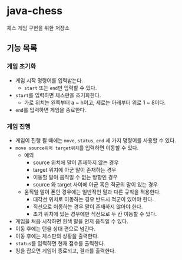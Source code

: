 # java-chess
체스 게임 구현을 위한 저장소

## 기능 목록

### 게임 초기화

- 게임 시작 명령어를 입력받는다.
    - `start` 또는 `end`만 입력할 수 있다.
- `start`를 입력하면 체스판을 초기화한다.
    - 가로 위치는 왼쪽부터 a ~ h이고, 세로는 아래부터 위로 1 ~ 8이다.
- `end`를 입력하면 게임을 종료한다.
    
### 게임 진행

- 게임이 진행 될 때에는 `move`, `status`, `end` 세 가지 명령어를 사용할 수 있다.
- `move source위치 target위치`를 입력하면 이동할 수 있다.
    - 예외
        - source 위치에 말이 존재하지 않는 경우
        - target 위치에 아군 말이 존재하는 경우
        - 이동할 말이 움직일 수 없는 방향인 경우
        - source 와 target 사이에 아군 혹은 적군의 말이 있는 경우
    - 움직일 말이 폰인 경우에는 일반적인 말과 다른 규칙을 적용한다.
        - 대각선 위치로 이동하는 경우 반드시 적군이 있어야 한다.
        - 직선으로 이동하는 경우 말이 존재하지 않아야 한다.
        - 초기 위치에 있는 경우에만 직선으로 두 칸 이동할 수 있다.
- 게임을 처음 시작하면 흰색 말을 먼저 움직일 수 있다.
- 이동 후에는 턴을 상대 편으로 넘긴다.
- 이동 후에는 체스판의 상황을 출력한다.
- `status`를 입력하면 현재 점수를 출력한다.
- 킹을 잡으면 게임이 종료되고, 결과를 출력한다.
